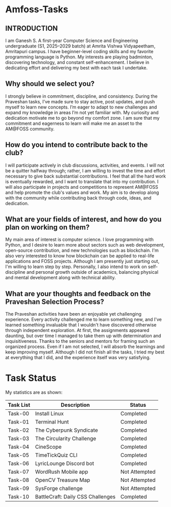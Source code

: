 # Amfoss-Tasks

## INTRODUCTION

I am Ganesh S. A first-year Computer Science and Engineering undergraduate (S1, 2025–2029 batch) at Amrita Vishwa Vidyapeetham, Amritapuri campus. I have beginner-level coding skills and my favorite programming language is Python. My interests are playing badminton, discovering technology, and constant self-enhancement. I believe in dedicating effort and delivering my best with each task I undertake.

## Why should we select you?

I strongly believe in commitment, discipline, and consistency. During the Praveshan tasks, I’ve made sure to stay active, post updates, and push myself to learn new concepts. I’m eager to adapt to new challenges and expand my knowledge in areas I’m not yet familiar with. My curiosity and dedication motivate me to go beyond my comfort zone. I am sure that my commitment and eagerness to learn will make me an asset to the AM@FOSS community.

## How do you intend to contribute back to the club?

I will participate actively in club discussions, activities, and events. I will not be a quitter halfway through; rather, I am willing to invest the time and effort necessary to give back substantial contributions. I feel that all the hard work is eventually rewarded, and I want to translate that into my contribution. I will also participate in projects and competitions to represent AM@FOSS and help promote the club's values and work. My aim is to develop along with the community while contributing back through code, ideas, and dedication.

## What are your fields of interest, and how do you plan on working on them?

My main area of interest is computer science. I love programming with Python, and I desire to learn more about sectors such as web development, open-source contribution, and new technologies such as blockchain. I'm also very interested to know how blockchain can be applied to real-life applications and FOSS projects. Although I am presently just starting out, I'm willing to learn step by step.
Personally, I also intend to work on self-discipline and personal growth outside of academics, balancing physical and mental development along with technical ability.

## What are your thoughts and feedback on the Praveshan Selection Process?

The Praveshan activities have been an enjoyable yet challenging experience. Every activity challenged me to learn something new, and I've learned something invaluable that I wouldn't have discovered otherwise through independent exploration. At first, the assignments appeared daunting, but over time I managed to take them up with determination and inquisitiveness. Thanks to the seniors and mentors for framing such an organized process. Even if I am not selected, I will absorb the learnings and keep improving myself. Although I did not finish all the tasks, I tried my best at everything that I did, and the experience itself was very satisfying.

# Task Status

My statistics are as shown:

| Task List | Description                         | Status         |
|-----------|-------------------------------------|----------------|
| Task-00   | Install Linux                       |  Completed   |
| Task-01   | Terminal Hunt                       |  Completed   |
| Task-02   | The Cyberpunk Syndicate             |  Completed   |
| Task-03   | The Circularity Challenge           |  Completed   |
| Task-04   | CineScope                           |  Completed   |
| Task-05   | TimeTickQuiz CLI                    |  Completed   |
| Task-06   | LyricLounge Discord bot             |  Completed   |
| Task-07   | WordRush Mobile app                 |  Not Attempted |
| Task-08   | OpenCV Treasure Map                 |  Not Attempted |
| Task-09   | SysForge challenge                  |  Not Attempted |
| Task-10   | BattleCraft: Daily CSS Challenges   |  Completed   |
